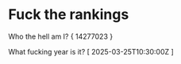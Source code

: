 # Fuck the rankings

Who the hell am I?
{ 14277023 }

What fucking year is it?
[ 2025-03-25T10:30:00Z ]
